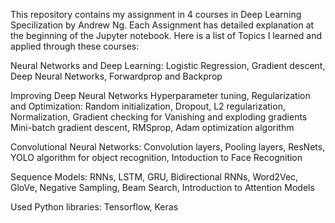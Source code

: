 This repository contains my assignment in 4 courses in Deep Learning Specilization by Andrew Ng.
Each Assignment has detailed explanation at the beginning of the Jupyter notebook.
Here is a list of Topics I learned and applied through these courses:

Neural Networks and Deep Learning:
Logistic Regression, Gradient descent, Deep Neural Networks, Forwardprop and Backprop

Improving Deep Neural Networks Hyperparameter tuning, Regularization and Optimization:
Random initialization, Dropout, L2 regularization, Normalization, Gradient checking for Vanishing and exploding gradients
Mini-batch gradient descent, RMSprop, Adam optimization algorithm

Convolutional Neural Networks:
Convolution layers, Pooling layers, ResNets, YOLO algorithm for object recognition, Intoduction to Face Recognition

Sequence Models:
RNNs, LSTM, GRU, Bidirectional RNNs, Word2Vec, GloVe, Negative Sampling, Beam Search, Introduction to Attention Models

Used Python libraries: Tensorflow, Keras
